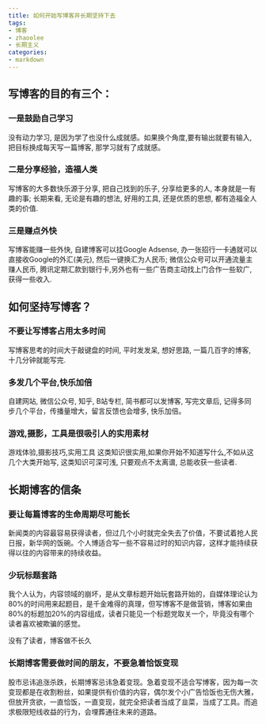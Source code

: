 ```yaml
---
title: 如何开始写博客并长期坚持下去
tags: 
- 博客
- zhaoolee
- 长期主义
categories:
- markdown
---
```


## 写博客的目的有三个：

### 一是鼓励自己学习

没有动力学习, 是因为学了也没什么成就感。如果换个角度,要有输出就要有输入, 把目标换成每天写一篇博客, 那学习就有了成就感。

### 二是分享经验，造福人类

写博客的大多数快乐源于分享, 把自己找到的乐子, 分享给更多的人, 本身就是一有趣的事; 长期来看, 无论是有趣的想法, 好用的工具, 还是优质的思想, 都有造福全人类的价值.

### 三是赚点外快

写博客能赚一些外快, 自建博客可以挂Google Adsense, 办一张招行一卡通就可以直接收Google的外汇(美元), 然后一键换汇为人民币; 微信公众号可以开通流量主赚人民币, 腾讯定期汇款到银行卡,另外也有一些广告商主动找上门合作一些软广, 获得一些收入.

## 如何坚持写博客？

### 不要让写博客占用太多时间

写博客思考的时间大于敲键盘的时间, 平时发发呆, 想好思路, 一篇几百字的博客, 十几分钟就能写完.


### 多发几个平台,快乐加倍

自建网站, 微信公众号, 知乎, B站专栏, 简书都可以发博客, 写完文章后, 记得多同步几个平台，传播量增大，留言反馈也会增多, 快乐加倍。


### 游戏,摄影，工具是很吸引人的实用素材

游戏体验,摄影技巧,实用工具 这类知识很实用,如果你开始不知道写什么,不如从这几个大类开始写, 这类知识可深可浅, 只要观点不太离谱, 总能收获一些读者.


## 长期博客的信条

### 要让每篇博客的生命周期尽可能长

新闻类的内容最容易获得读者，但过几个小时就完全失去了价值，不要试着抢人民日报，新华网的饭碗。个人博适合写一些不容易过时的知识内容，这样才能持续获得以往的内容带来的持续收益。


### 少玩标题套路

我个人认为，内容领域的崩坏，是从文章标题开始玩套路开始的，自媒体理论认为80%的时间用来起题目，是千金难得的真理，但写博客不是做营销，博客如果由80%的标题加20%的内容组成，读者只能见一个标题党取关一个，毕竟没有哪个读者喜欢被欺骗的感觉。

没有了读者，博客做不长久


### 长期博客需要做时间的朋友，不要急着恰饭变现

股市忌讳追涨杀跌，长期博客忌讳急着变现。急着变现不适合写博客，因为每一次变现都是在收割粉丝，如果提供有价值的内容，偶尔发个小广告恰饭也无伤大雅，但放开贪欲，一直恰饭，一直变现，就完全把读者当成了韭菜，当成了工具。而追求极限短线收益的行为，会埋葬通往未来的道路。



